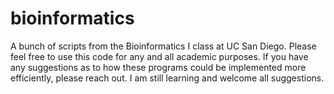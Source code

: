 # bioinformatics
A bunch of scripts from the Bioinformatics I class at UC San Diego.
Please feel free to use this code for any and all academic purposes. If you have any suggestions as to how these programs could be implemented more efficiently,
please reach out. I am still learning and welcome all suggestions. 
